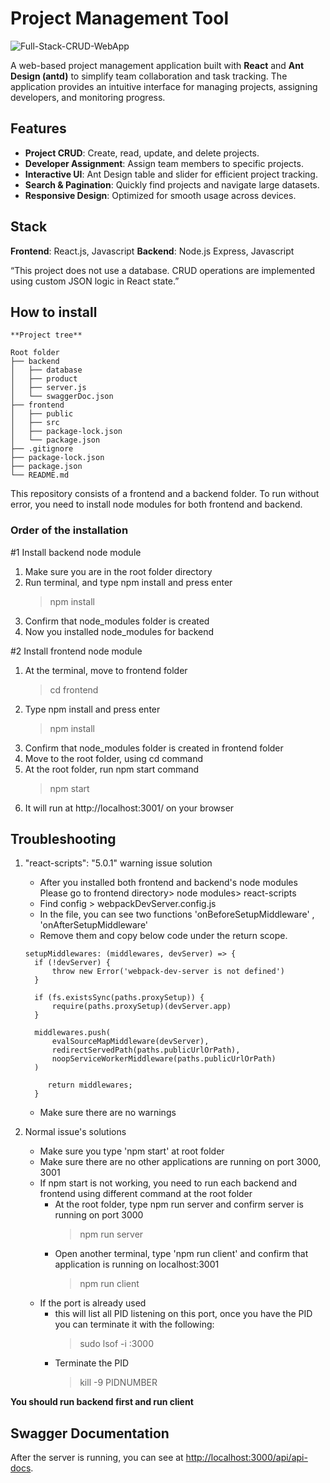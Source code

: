 # Project Management Tool

![Full-Stack-CRUD-WebApp](CRUD.png)

A web-based project management application built with **React** and **Ant Design (antd)** to simplify team collaboration and task tracking. The application provides an intuitive interface for managing projects, assigning developers, and monitoring progress.

## Features
- **Project CRUD**: Create, read, update, and delete projects.
- **Developer Assignment**: Assign team members to specific projects.
- **Interactive UI**: Ant Design table and slider for efficient project tracking.
- **Search & Pagination**: Quickly find projects and navigate large datasets.
- **Responsive Design**: Optimized for smooth usage across devices.

## Stack
**Frontend**: React.js, Javascript
**Backend**: Node.js Express, Javascript

“This project does not use a database. CRUD operations are implemented using custom JSON logic in React state.”

## How to install 
```
**Project tree**

Root folder
├── backend
│   ├── database
│   ├── product
│   ├── server.js
│   └── swaggerDoc.json
├── frontend
│   ├── public
│   ├── src
│   ├── package-lock.json
│   └── package.json
├── .gitignore
├── package-lock.json
├── package.json
└── README.md 

```
This repository consists of a frontend and a backend folder. 
To run without error, you need to install node modules for both frontend and backend.


### Order of the installation

#1 Install backend node module
1. Make sure you are in the root folder directory
2. Run terminal, and type npm install and press enter
	> npm install
3. Confirm that node_modules folder is created
4. Now you installed node_modules for backend

#2 Install frontend node module
1.  At the terminal, move to frontend folder 
      > cd frontend
2. Type npm install and press enter
	 > npm install
3.  Confirm that node_modules folder is created in frontend folder
4.  Move to the root folder, using cd command
5.  At the root folder, run npm start command
	> npm start
6. It will run at http://localhost:3001/ on your browser

## Troubleshooting 

1.  "react-scripts": "5.0.1" warning issue solution

	* After you installed both frontend and backend's node modules Please go to frontend directory> node modules> react-scripts 
	* Find config > webpackDevServer.config.js
	* In the file, you can see two functions 'onBeforeSetupMiddleware' , 'onAfterSetupMiddleware'
	* Remove them and copy below code under the return scope.
	```
	setupMiddlewares: (middlewares, devServer) => {
      if (!devServer) {
          throw new Error('webpack-dev-server is not defined')
      }
  
      if (fs.existsSync(paths.proxySetup)) {
          require(paths.proxySetup)(devServer.app)
      }
  
      middlewares.push(
          evalSourceMapMiddleware(devServer),
          redirectServedPath(paths.publicUrlOrPath),
          noopServiceWorkerMiddleware(paths.publicUrlOrPath)
      )
  
         return middlewares;
      }
	```
	

    * Make sure there are no warnings

2. Normal issue's solutions

	* Make sure you type 'npm start' at root folder
	* Make sure there are no other applications are running on port 3000, 3001
	* If npm start is not working, you need to run each backend and frontend using different command at the root folder
		* At the root folder, type npm run server and confirm server is running on port 3000
			 > npm run server 
		* Open another terminal, type 'npm run client' and confirm that application is running on localhost:3001
			> npm run client
	* If the port is already used
		* this will list all PID listening on this port, once you have the PID you can terminate it with the following:
			> sudo lsof -i :3000	
		* Terminate the PID
			> kill -9 PIDNUMBER


**You should run backend first and run client**


## Swagger Documentation
After the server is running, you can see at [http://localhost:3000/api/api-docs](http://localhost:3000/api/api-docs).
